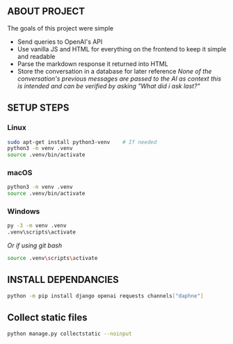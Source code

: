 ## ABOUT PROJECT
The goals of this project were simple
- Send queries to OpenAI's API
- Use vanilla JS and HTML for everything on the frontend to keep it simple and readable
- Parse the markdown response it returned into HTML
- Store the conversation in a database for later reference
    *None of the conversation's previous messages are passed to the AI as context*
    *this is intended and can be verified by asking "What did i ask last?"*

## SETUP STEPS

### Linux
```bash
sudo apt-get install python3-venv    # If needed
python3 -m venv .venv
source .venv/bin/activate
```

### macOS
```bash
python3 -m venv .venv
source .venv/bin/activate
```

### Windows
```bash
py -3 -m venv .venv
.venv\scripts\activate
```
*Or if using git bash*
```bash
source .venv\scripts\activate
```

## INSTALL DEPENDANCIES
```bash
python -m pip install django openai requests channels["daphne"]
```
## Collect static files
```bash
python manage.py collectstatic --noinput
```